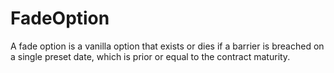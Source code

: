 # FadeOption
A fade option is a vanilla option that exists or dies if a barrier is breached on a single preset date, which is prior or equal to the contract maturity. 
